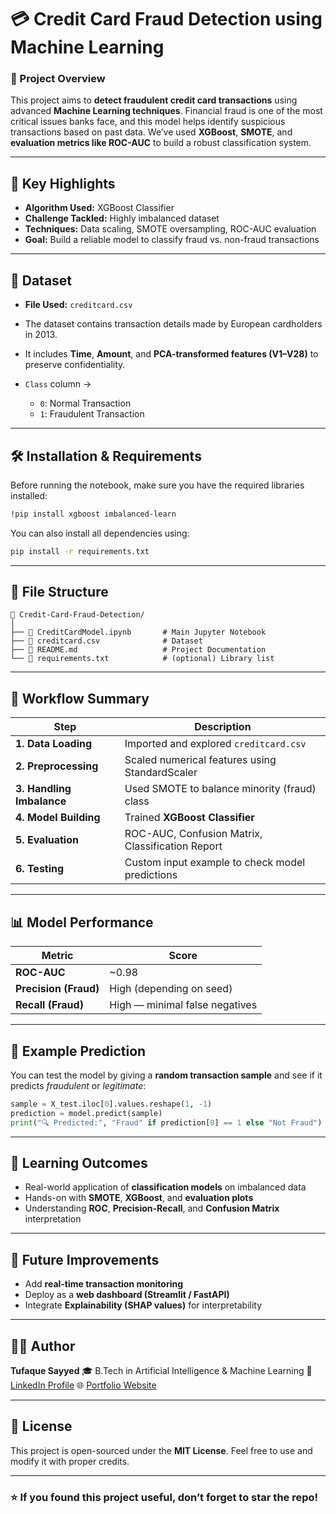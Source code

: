 # 💳 Credit Card Fraud Detection using Machine Learning

### 🚀 Project Overview

This project aims to **detect fraudulent credit card transactions** using advanced **Machine Learning techniques**.
Financial fraud is one of the most critical issues banks face, and this model helps identify suspicious transactions based on past data.
We’ve used **XGBoost**, **SMOTE**, and **evaluation metrics like ROC-AUC** to build a robust classification system.

---

## 🧠 Key Highlights

* **Algorithm Used:** XGBoost Classifier
* **Challenge Tackled:** Highly imbalanced dataset
* **Techniques:** Data scaling, SMOTE oversampling, ROC-AUC evaluation
* **Goal:** Build a reliable model to classify fraud vs. non-fraud transactions

---

## 🧩 Dataset

* **File Used:** `creditcard.csv`
* The dataset contains transaction details made by European cardholders in 2013.
* It includes **Time**, **Amount**, and **PCA-transformed features (V1–V28)** to preserve confidentiality.
* `Class` column →

  * `0`: Normal Transaction
  * `1`: Fraudulent Transaction

---

## 🛠️ Installation & Requirements

Before running the notebook, make sure you have the required libraries installed:

```bash
!pip install xgboost imbalanced-learn
```

You can also install all dependencies using:

```bash
pip install -r requirements.txt
```

---

## 📘 File Structure

```
📂 Credit-Card-Fraud-Detection/
│
├── 📄 CreditCardModel.ipynb       # Main Jupyter Notebook
├── 📄 creditcard.csv              # Dataset
├── 📄 README.md                   # Project Documentation
└── 📄 requirements.txt            # (optional) Library list
```

---

## 🧪 Workflow Summary

| Step                      | Description                                      |
| ------------------------- | ------------------------------------------------ |
| **1. Data Loading**       | Imported and explored `creditcard.csv`           |
| **2. Preprocessing**      | Scaled numerical features using StandardScaler   |
| **3. Handling Imbalance** | Used SMOTE to balance minority (fraud) class     |
| **4. Model Building**     | Trained **XGBoost Classifier**                   |
| **5. Evaluation**         | ROC-AUC, Confusion Matrix, Classification Report |
| **6. Testing**            | Custom input example to check model predictions  |

---

## 📊 Model Performance

| Metric                | Score                          |
| --------------------- | ------------------------------ |
| **ROC-AUC**           | ~0.98                          |
| **Precision (Fraud)** | High (depending on seed)       |
| **Recall (Fraud)**    | High — minimal false negatives |

---

## 🧾 Example Prediction

You can test the model by giving a **random transaction sample** and see if it predicts *fraudulent* or *legitimate*:

```python
sample = X_test.iloc[0].values.reshape(1, -1)
prediction = model.predict(sample)
print("🔍 Predicted:", "Fraud" if prediction[0] == 1 else "Not Fraud")
```

---

## 🧠 Learning Outcomes

* Real-world application of **classification models** on imbalanced data
* Hands-on with **SMOTE**, **XGBoost**, and **evaluation plots**
* Understanding **ROC**, **Precision-Recall**, and **Confusion Matrix** interpretation

---

## 🌟 Future Improvements

* Add **real-time transaction monitoring**
* Deploy as a **web dashboard (Streamlit / FastAPI)**
* Integrate **Explainability (SHAP values)** for interpretability

---

## 👨‍💻 Author

**Tufaque Sayyed**
🎓 B.Tech in Artificial Intelligence & Machine Learning
🔗 [LinkedIn Profile](https://www.linkedin.com/in/tufaque-sayyed-843596364/)
🌐 [Portfolio Website](https://tufaquesayyed.vercel.app)

---

## 📜 License

This project is open-sourced under the **MIT License**. Feel free to use and modify it with proper credits.

---

### ⭐ If you found this project useful, don’t forget to star the repo!
